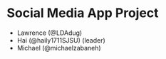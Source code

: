 # Social Media App Project
- Lawrence (@LDAdug)
- Hai (@haily1711SJSU) (leader)
- Michael (@michaelzabaneh)
